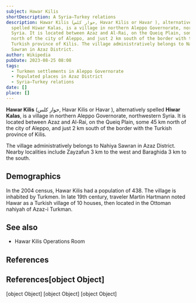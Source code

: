 ```yaml
---
subject: Hawar Kilis
shortDescription: A Syria–Turkey relations
description: Hawar Kilis (حوار كلس, Havar Kilis or Havar ), alternatively
  spelled Hiwar Kalas, is a village in northern Aleppo Governorate, northwestern
  Syria. It is located between Azaz and Al-Rai, on the Queiq Plain, some 45 km
  north of the city of Aleppo, and just 2 km south of the border with the
  Turkish province of Kilis. The village administratively belongs to Nahiya
  Sawran in Azaz District.
author: Wikipedia
pubDate: 2023-08-25 08:08
tags:
  - Turkmen settlements in Aleppo Governorate
  - Populated places in Azaz District
  - Syria–Turkey relations
date: []
place: []
---
```


**Hawar Kilis** (حوار كلس, Havar Kilis or Havar ), alternatively spelled **Hiwar Kalas**, is a village in northern Aleppo Governorate, northwestern Syria. It is located between Azaz and Al-Rai, on the Queiq Plain, some 45 km north of the city of Aleppo, and just 2 km south of the border with the Turkish province of Kilis.

The village administratively belongs to Nahiya Sawran in Azaz District. Nearby localities include Zayzafun 3 km to the west and Baraghida 3 km to the south.

## Demographics
In the 2004 census, Hawar Kilis had a population of 438. The village is inhabited by Turkmen. In late 19th century, traveler Martin Hartmann noted Hawar as a Turkish village of 10 houses, then located in the Ottoman nahiyah of Azaz-i Turkman.

## See also
 * Hawar Kilis Operations Room


## References
## References[object Object]
[object Object]
[object Object]
[object Object]